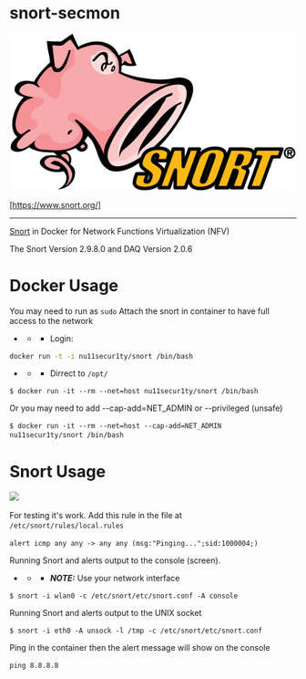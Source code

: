 # snort-secmon

![](https://github.com/nu11secur1ty/snort/blob/master/logo/586e6b2cc2d41da57a33ca0d.png)

[https://www.snort.org/]

--------------------------------------------------------------------------------

[Snort](https://www.snort.org/) in Docker for Network Functions Virtualization (NFV)

The Snort Version 2.9.8.0 and DAQ Version 2.0.6

# Docker Usage
You may need to run as `sudo`
Attach the snort in container to have full access to the network

- - - Login:

```bash
docker run -t -i nu11secur1ty/snort /bin/bash
```
- - - Dirrect to `/opt/`
```
$ docker run -it --rm --net=host nu11secur1ty/snort /bin/bash
```

Or you may need to add --cap-add=NET_ADMIN or --privileged (unsafe)

```
$ docker run -it --rm --net=host --cap-add=NET_ADMIN nu11secur1ty/snort /bin/bash
```


# Snort Usage

![](https://github.com/nu11secur1ty/snort/blob/master/usage/snort.gif)

For testing it's work. Add this rule in the file at `/etc/snort/rules/local.rules`

`alert icmp any any -> any any (msg:"Pinging...";sid:1000004;)`

Running Snort and alerts output to the console (screen).

- - - ***NOTE:*** Use your network interface
```
$ snort -i wlan0 -c /etc/snort/etc/snort.conf -A console
```

Running Snort and alerts output to the UNIX socket

```
$ snort -i eth0 -A unsock -l /tmp -c /etc/snort/etc/snort.conf
```

Ping in the container then the alert message will show on the console

```
ping 8.8.8.8
```
